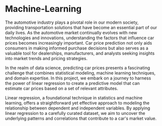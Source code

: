 # Machine-Learning
The automotive industry plays a pivotal role in our modern society, providing transportation solutions that have become an essential part of our daily lives. 
As the automotive market continually evolves with new technologies and innovations, understanding the factors that influence car prices becomes increasingly important. Car price prediction not only aids consumers in making informed purchase decisions but also serves as a valuable tool for dealerships, manufacturers, and analysts seeking insights into market trends and pricing strategies.

In the realm of data science, predicting car prices presents a fascinating challenge that combines statistical modeling, machine learning techniques, and domain expertise. In this project, we embark on a journey to harness the power of linear regression to create a predictive model that can estimate car prices based on a set of relevant attributes.

Linear regression, a foundational technique in statistics and machine learning, offers a straightforward yet effective approach to modeling the relationship between dependent and independent variables. By applying linear regression to a carefully curated dataset, we aim to uncover the underlying patterns and correlations that contribute to a car's market value.
